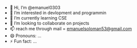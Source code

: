 - 👋 Hi, I’m @emanuel0303
- 👀 I’m interested in devlopment and programmin
- 🌱 I’m currently learning CSE
- 💞️ I’m looking to collaborate on projects
- 📫 reach me through mail = emanuelsoloman53@gmail.com
- 😄 Pronouns: ...
- ⚡ Fun fact: ...

<!---
emanuel0303/emanuel0303 is a ✨ special ✨ repository because its `README.md` (this file) appears on your GitHub profile.
You can click the Preview link to take a look at your changes.
--->
